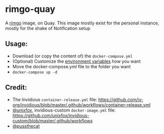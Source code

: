 # rimgo-quay

A [rimgo](https://codeberg.org/video-prize-ranch/rimgo) image, on Quay.
This image mostly exist for the personal instance, mostly for the shake of Notification setup

## Usage:

- Download (or copy the content of) the `docker-compose.yml` 
- (Optional) Customize the [environment variables](https://codeberg.org/video-prize-ranch/rimgo#environment-variables) how you want
- Move the docker-compose.yml file to the folder you want
- `docker-compose up -d`

## Credit:

- The Invidious `container-release.yml` file: https://github.com/iv-org/invidious/blob/master/.github/workflows/container-release.yml
- [@unixfox](https://github.com/unixfox), invidious-custom `docker-image.yml` file: https://github.com/unixfox/invidious-custom/blob/master/.github/workflows
- [@pussthecat](https://github.com/PussTheCat-org/rimgo-quay)
